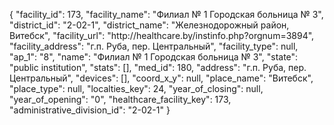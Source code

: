 {
    "facility_id": 173,
    "facility_name": "Филиал № 1 Городская больница № 3",
    "district_id": "2-02-1",
    "district_name": "Железнодорожный район, Витебск",
    "facility_url": "http:\/\/healthcare.by\/instinfo.php?orgnum=3894",
    "facility_address": "г.п. Руба, пер. Центральный",
    "facility_type": null,
    "ap_1": "8",
    "name": "Филиал № 1 Городская больница № 3",
    "state": "public institution",
    "stats": [],
    "med_id": 180,
    "address": "г.п. Руба, пер. Центральный",
    "devices": [],
    "coord_x_y": null,
    "place_name": "Витебск",
    "place_type": null,
    "localties_key": 24,
    "year_of_closing": null,
    "year_of_opening": "0",
    "healthcare_facility_key": 173,
    "administrative_division_id": "2-02-1"
}